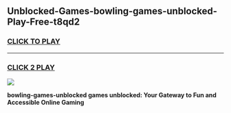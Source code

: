 
## Unblocked-Games-bowling-games-unblocked-Play-Free-t8qd2
<h3>
<a href="https://premium76.site?title=bowling-games-unblocked&ref=21A">CLICK TO PLAY</a></h3>
<hr>

<h3>
<a href="https://premium76.site?title=bowling-games-unblocked&ref=21A">CLICK 2 PLAY</a>
  
</h3>

<a href="https://premium76.site?title=bowling-games-unblocked&ref=21A"><img src="https://clearcache.store/games.png"></a>


**bowling-games-unblocked games unblocked: Your Gateway to Fun and Accessible Online Gaming**
